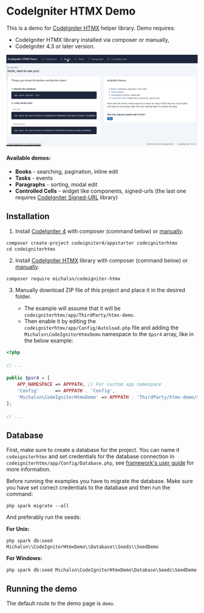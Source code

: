 # CodeIgniter HTMX Demo

This is a demo for [CodeIgniter HTMX](https://github.com/michalsn/codeigniter-htmx) helper library. Demo requires:

- CodeIgniter HTMX library installed via composer or manually,
- CodeIgniter 4.3 or later version.

![CodeIgniter HTMX Demo](demo.gif)

#### Available demos:

- **Books** - searching, pagination, inline edit
- **Tasks** - events
- **Paragraphs** - sorting, modal edit
- **Controlled Cells** - widget like components, signed-urls (the last one requires [CodeIgniter Signed-URL](https://github.com/michalsn/codeigniter-signed-url) library)

## Installation

1. Install [CodeIgniter 4](https://codeigniter.com/) with composer (command below) or [manually](https://codeigniter.com/user_guide/installation/installing_manual.html). 
```console
composer create-project codeigniter4/appstarter codeigniterhtmx
cd codeigniterhtmx
```
2. Install [CodeIgniter HTMX](https://github.com/michalsn/codeigniter-htmx) library with composer (command below) or [manually](https://michalsn.github.io/codeigniter-htmx/installation/#manual-installation).
```console
composer require michalsn/codeigniter-htmx
```
3. Manually download ZIP file of this project and place it in the desired folder. 

   - The example will assume that it will be `codeigniterhtmx/app/ThirdParty/htmx-demo`. 
   - Then enable it by editing the `codeigniterhtmx/app/Config/Autoload.php` file and adding the `Michalsn\CodeIgniterHtmxDemo` namespace to the `$psr4` array, like in the below example:

```php
<?php

// ...

public $psr4 = [
    APP_NAMESPACE => APPPATH, // For custom app namespace
    'Config'      => APPPATH . 'Config',
    'Michalsn\CodeIgniterHtmxDemo' => APPPATH . 'ThirdParty/htmx-demo/src',
];

// ...
```

## Database

First, make sure to create a database for the project. You can name it `codeigniterhtmx` and set credentials for the database connection in `codeigniterhtmx/app/Config/Database.php`, see [framework's user guide](https://codeigniter.com/user_guide/database/configuration.html) for more information.

Before running the examples you have to migrate the database. Make sure you have set correct credentials to the database and then run the command:
```console
php spark migrate --all
```

And preferably run the seeds:

**For Unix:**
```console
php spark db:seed Michalsn\\CodeIgniterHtmxDemo\\Database\\Seeds\\SeedDemo
```

**For Windows:**
```console
php spark db:seed Michalsn\CodeIgniterHtmxDemo\Database\Seeds\SeedDemo
```

## Running the demo

The default route to the demo page is `demo`.